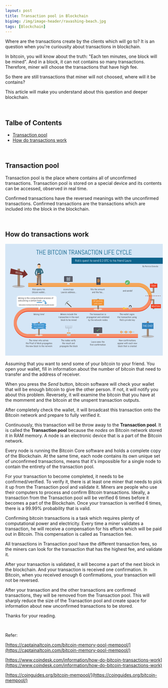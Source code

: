 ```yaml
---
layout: post
title: Transaction pool in Blockchain
bigimg: /img/image-header/ravashing-beach.jpg
tags: [Blockchain]
---
```


Where are the transactions create by the clients which will go to? It is an question when you're curiousity about transactions in blockchain. 

In bitcoin, you will know about the truth: "Each ten minutes, one block will be mined". And in a block, it can not contains so many transactions. Therefore, miner will choose the transactions that have high fee. 

So there are still transactions that miner will not choosed, where will it be contains?

This article will make you understand about this question and deeper blockchain.

<br>

## Talbe of Contents
- [Transaction pool](#transaction-pool)
- [How do transactions work](#how-do-transactions-work)

<br>

## Transaction pool
Transaction pool is the place where contains all of unconfirmed transactions. Transaction pool is stored on a special device and its contents can be accessed, observed in real time.

Confirmed transactions have the reversed meanings with the unconfirmed transactions. Confirmed transactions are the transactions which are included into the block in the blockchain.

<br>

## How do transactions work

![The way transactions work](../img/Bitcoin-transaction-life-cycle.png "The image it borrowed from https://en.m.bitcoinwiki.org")


Assuming that you want to send some of your bitcoin to your friend. You open your wallet, fill in information about the number of bitcoin that need to transfer and the address of receiver. 

When you press the *Send* button, bitcoin software will check your wallet that will be enough bitcoin to give the other person. If not, it will notify you about this problem. Reversely, it will examine the bitcoin that you have at the mommemt and the bitcoin at the unspent transaction outputs.

After completely check the wallet, it will broadcast this transaction onto the Bitcoin network and prepare to fully verified it.

Continuously, this transaction will be throw away to the **Transaction pool**. It is called the **Transaction pool** because the *nodes* on Bitcoin network stored it in RAM memory. A node is an electronic device that is a part of the Bitcoin network. 

Every node is running the Bitcoin Core software and holds a complete copy of the Blockchain. At the same time, each node contains its own unique set of unconfirmed transactions, means that it's impossible for a single node to contain the entirety of the transaction pool.

For your transaction to become completed, it needs to be confirmed/verified. To verify it, there is at least one miner that needs to pick it up from the Transaction pool and validate it. Miners are people who use their computers to process and confirm Bitcoin transactions. Ideally, a transaction from the Transaction pool will be verified 6 times before it becomes a part of the Blockchain. Once your transaction is verified 6 times, there is a 99.99% probability that is valid. 

Confirming bitcoin transactions is a task which requires plenty of computational power and electricity. Every time a miner validates a transaction, he will receive a compensation for his efforts which will be paid out in Bitcoin. This compensation is called as Transaction fee. 

All transactions in Transaction pool have the different transaction fees, so the miners can look for the transaction that has the highest fee, and validate it.

After your transaction is validated, it will become a part of the next block in the blockchain. And your transaction is received one confirmation. In Bitcoin, when you received enough 6 confirmations, your transaction will not be reversed.

After your transaction and the other transactions are confirmed transactions, they will be removed from the Transaction pool. This will sharply reduce the size of the Transaction pool and create space for information about new unconfirmed transactions to be stored.


Thanks for your reading.

<br>

Refer: 

[https://captainaltcoin.com/bitcoin-memory-pool-mempool/](https://captainaltcoin.com/bitcoin-memory-pool-mempool/)

[https://www.coindesk.com/information/how-do-bitcoin-transactions-work](https://www.coindesk.com/information/how-do-bitcoin-transactions-work)

[https://coinguides.org/bitcoin-mempool/](https://coinguides.org/bitcoin-mempool/)